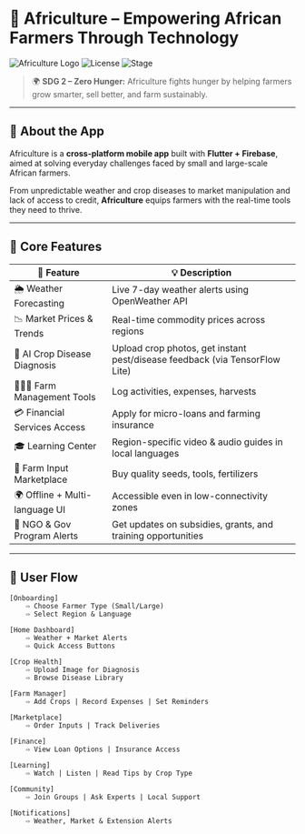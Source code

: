 # 🌾 Africulture – Empowering African Farmers Through Technology

![Africulture Logo](https://img.shields.io/badge/Flutter-3.32.5-blue?style=flat-square) ![License](https://img.shields.io/badge/License-MIT-green?style=flat-square) ![Stage](https://img.shields.io/badge/Status-MVP--Ready-yellow?style=flat-square)

> 🌍 **SDG 2 – Zero Hunger:** Africulture fights hunger by helping farmers grow smarter, sell better, and farm sustainably.

---

## 📱 About the App

Africulture is a **cross-platform mobile app** built with **Flutter + Firebase**, aimed at solving everyday challenges faced by small and large-scale African farmers.

From unpredictable weather and crop diseases to market manipulation and lack of access to credit, **Africulture** equips farmers with the real-time tools they need to thrive.

---

## 🚜 Core Features

| 🚀 Feature                        | 💡 Description |
|----------------------------------|----------------|
| 🌦️ Weather Forecasting           | Live 7-day weather alerts using OpenWeather API |
| 📉 Market Prices & Trends        | Real-time commodity prices across regions |
| 🐛 AI Crop Disease Diagnosis     | Upload crop photos, get instant pest/disease feedback (via TensorFlow Lite) |
| 🧑🏽‍🌾 Farm Management Tools      | Log activities, expenses, harvests |
| 💳 Financial Services Access     | Apply for micro-loans and farming insurance |
| 🎓 Learning Center               | Region-specific video & audio guides in local languages |
| 🛒 Farm Input Marketplace        | Buy quality seeds, tools, fertilizers |
| 🌍 Offline + Multi-language UI   | Accessible even in low-connectivity zones |
| 📣 NGO & Gov Program Alerts      | Get updates on subsidies, grants, and training opportunities |

---

## 🔄 User Flow

```text
[Onboarding]
    ⇨ Choose Farmer Type (Small/Large)
    ⇨ Select Region & Language

[Home Dashboard]
    ⇨ Weather + Market Alerts
    ⇨ Quick Access Buttons

[Crop Health]
    ⇨ Upload Image for Diagnosis
    ⇨ Browse Disease Library

[Farm Manager]
    ⇨ Add Crops | Record Expenses | Set Reminders

[Marketplace]
    ⇨ Order Inputs | Track Deliveries

[Finance]
    ⇨ View Loan Options | Insurance Access

[Learning]
    ⇨ Watch | Listen | Read Tips by Crop Type

[Community]
    ⇨ Join Groups | Ask Experts | Local Support

[Notifications]
    ⇨ Weather, Market & Extension Alerts
